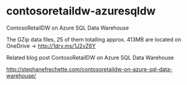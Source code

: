 # contosoretaildw-azuresqldw
ContosoRetailDW on Azure SQL Data Warehouse

The GZip data files, 25 of them totalling approx. 413MB are located on OneDrive ->  http://1drv.ms/1J2vZ6Y

Related blog post ContosoRetailDW on Azure SQL Data Warehouse

http://stephanefrechette.com/contosoretaildw-on-azure-sql-data-warehouse/
